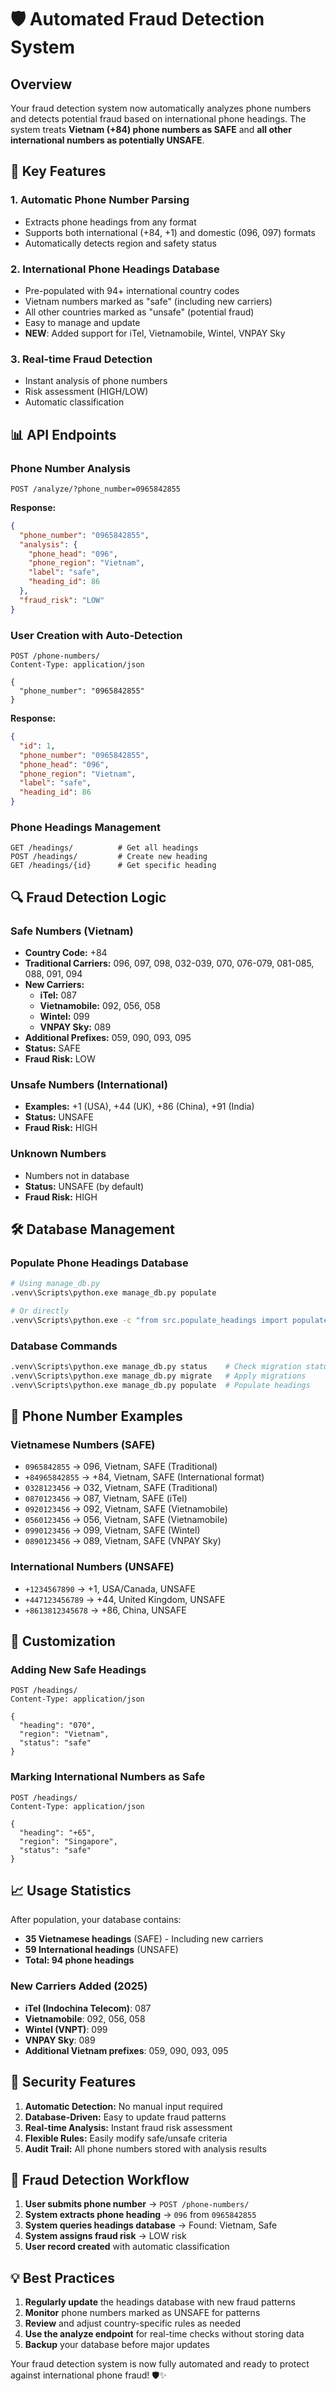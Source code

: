 # 🛡️ Automated Fraud Detection System

## Overview
Your fraud detection system now automatically analyzes phone numbers and detects potential fraud based on international phone headings. The system treats **Vietnam (+84) phone numbers as SAFE** and **all other international numbers as potentially UNSAFE**.

## 🚀 Key Features

### 1. **Automatic Phone Number Parsing**
- Extracts phone headings from any format
- Supports both international (+84, +1) and domestic (096, 097) formats
- Automatically detects region and safety status

### 2. **International Phone Headings Database**
- Pre-populated with 94+ international country codes
- Vietnam numbers marked as "safe" (including new carriers)
- All other countries marked as "unsafe" (potential fraud)
- Easy to manage and update
- **NEW**: Added support for iTel, Vietnamobile, Wintel, VNPAY Sky

### 3. **Real-time Fraud Detection**
- Instant analysis of phone numbers
- Risk assessment (HIGH/LOW)
- Automatic classification

## 📊 API Endpoints

### Phone Number Analysis
```http
POST /analyze/?phone_number=0965842855
```
**Response:**
```json
{
  "phone_number": "0965842855",
  "analysis": {
    "phone_head": "096",
    "phone_region": "Vietnam", 
    "label": "safe",
    "heading_id": 86
  },
  "fraud_risk": "LOW"
}
```

### User Creation with Auto-Detection
```http
POST /phone-numbers/
Content-Type: application/json

{
  "phone_number": "0965842855"
}
```
**Response:**
```json
{
  "id": 1,
  "phone_number": "0965842855",
  "phone_head": "096",
  "phone_region": "Vietnam",
  "label": "safe",
  "heading_id": 86
}
```

### Phone Headings Management
```http
GET /headings/          # Get all headings
POST /headings/         # Create new heading
GET /headings/{id}      # Get specific heading
```

## 🔍 Fraud Detection Logic

### Safe Numbers (Vietnam)
- **Country Code:** +84
- **Traditional Carriers:** 096, 097, 098, 032-039, 070, 076-079, 081-085, 088, 091, 094
- **New Carriers:**
  - **iTel:** 087
  - **Vietnamobile:** 092, 056, 058
  - **Wintel:** 099
  - **VNPAY Sky:** 089
- **Additional Prefixes:** 059, 090, 093, 095
- **Status:** SAFE
- **Fraud Risk:** LOW

### Unsafe Numbers (International)
- **Examples:** +1 (USA), +44 (UK), +86 (China), +91 (India)
- **Status:** UNSAFE  
- **Fraud Risk:** HIGH

### Unknown Numbers
- Numbers not in database
- **Status:** UNSAFE (by default)
- **Fraud Risk:** HIGH

## 🛠️ Database Management

### Populate Phone Headings Database
```bash
# Using manage_db.py
.venv\Scripts\python.exe manage_db.py populate

# Or directly
.venv\Scripts\python.exe -c "from src.populate_headings import populate_phone_headings; populate_phone_headings()"
```

### Database Commands
```bash
.venv\Scripts\python.exe manage_db.py status    # Check migration status
.venv\Scripts\python.exe manage_db.py migrate   # Apply migrations
.venv\Scripts\python.exe manage_db.py populate  # Populate headings
```

## 📱 Phone Number Examples

### Vietnamese Numbers (SAFE)
- `0965842855` → 096, Vietnam, SAFE (Traditional)
- `+84965842855` → +84, Vietnam, SAFE (International format)
- `0328123456` → 032, Vietnam, SAFE (Traditional)
- `0870123456` → 087, Vietnam, SAFE (iTel)
- `0920123456` → 092, Vietnam, SAFE (Vietnamobile)
- `0560123456` → 056, Vietnam, SAFE (Vietnamobile)
- `0990123456` → 099, Vietnam, SAFE (Wintel)
- `0890123456` → 089, Vietnam, SAFE (VNPAY Sky)

### International Numbers (UNSAFE)
- `+1234567890` → +1, USA/Canada, UNSAFE
- `+447123456789` → +44, United Kingdom, UNSAFE
- `+8613812345678` → +86, China, UNSAFE

## 🔧 Customization

### Adding New Safe Headings
```http
POST /headings/
Content-Type: application/json

{
  "heading": "070",
  "region": "Vietnam", 
  "status": "safe"
}
```

### Marking International Numbers as Safe
```http
POST /headings/
Content-Type: application/json

{
  "heading": "+65",
  "region": "Singapore",
  "status": "safe"
}
```

## 📈 Usage Statistics

After population, your database contains:
- **35 Vietnamese headings** (SAFE) - Including new carriers
- **59 International headings** (UNSAFE)
- **Total: 94 phone headings**

### New Carriers Added (2025)
- **iTel (Indochina Telecom)**: 087
- **Vietnamobile**: 092, 056, 058
- **Wintel (VNPT)**: 099
- **VNPAY Sky**: 089
- **Additional Vietnam prefixes**: 059, 090, 093, 095

## 🔐 Security Features

1. **Automatic Detection:** No manual input required
2. **Database-Driven:** Easy to update fraud patterns
3. **Real-time Analysis:** Instant fraud risk assessment
4. **Flexible Rules:** Easily modify safe/unsafe criteria
5. **Audit Trail:** All phone numbers stored with analysis results

## 🚨 Fraud Detection Workflow

1. **User submits phone number** → `POST /phone-numbers/`
2. **System extracts phone heading** → `096` from `0965842855`
3. **System queries headings database** → Found: Vietnam, Safe
4. **System assigns fraud risk** → LOW risk
5. **User record created** with automatic classification

## 💡 Best Practices

1. **Regularly update** the headings database with new fraud patterns
2. **Monitor** phone numbers marked as UNSAFE for patterns
3. **Review** and adjust country-specific rules as needed
4. **Use the analyze endpoint** for real-time checks without storing data
5. **Backup** your database before major updates

Your fraud detection system is now fully automated and ready to protect against international phone fraud! 🛡️✨

